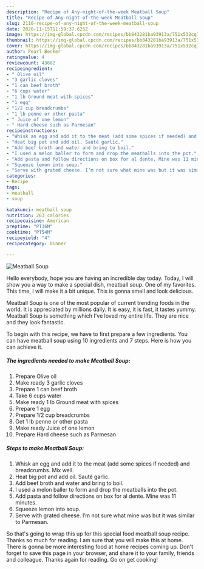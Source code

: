 ```yaml
---
description: "Recipe of Any-night-of-the-week Meatball Soup"
title: "Recipe of Any-night-of-the-week Meatball Soup"
slug: 2110-recipe-of-any-night-of-the-week-meatball-soup
date: 2020-11-15T11:59:37.625Z
image: https://img-global.cpcdn.com/recipes/bb843281ba93913a/751x532cq70/meatball-soup-recipe-main-photo.jpg
thumbnail: https://img-global.cpcdn.com/recipes/bb843281ba93913a/751x532cq70/meatball-soup-recipe-main-photo.jpg
cover: https://img-global.cpcdn.com/recipes/bb843281ba93913a/751x532cq70/meatball-soup-recipe-main-photo.jpg
author: Pearl Becker
ratingvalue: 4
reviewcount: 43682
recipeingredient:
- " Olive oil"
- "3 garlic cloves"
- "1 can beef broth"
- "6 cups water"
- "1 lb Ground meat with spices"
- "1 egg"
- "1/2 cup breadcrumbs"
- "1 lb penne or other pasta"
- " Juice of one lemon"
- " Hard cheese such as Parmesan"
recipeinstructions:
- "Whisk an egg and add it to the meat (add some spices if needed) and breadcrumbs. Mix well."
- "Heat big pot and add oil. Sauté garlic."
- "Add beef broth and water and bring to boil."
- "I used a melon baller to form and drop the meatballs into the pot."
- "Add pasta and follow directions on box for al dente. Mine was 11 minutes."
- "Squeeze lemon into soup."
- "Serve with grated cheese. I’m not sure what mine was but it was similar to Parmesan."
categories:
- Recipe
tags:
- meatball
- soup

katakunci: meatball soup 
nutrition: 263 calories
recipecuisine: American
preptime: "PT36M"
cooktime: "PT54M"
recipeyield: "4"
recipecategory: Dinner

---
```



![Meatball Soup](https://img-global.cpcdn.com/recipes/bb843281ba93913a/751x532cq70/meatball-soup-recipe-main-photo.jpg)

Hello everybody, hope you are having an incredible day today. Today, I will show you a way to make a special dish, meatball soup. One of my favorites. This time, I will make it a bit unique. This is gonna smell and look delicious.



Meatball Soup is one of the most popular of current trending foods in the world. It is appreciated by millions daily. It is easy, it is fast, it tastes yummy. Meatball Soup is something which I've loved my entire life. They are nice and they look fantastic.


To begin with this recipe, we have to first prepare a few ingredients. You can have meatball soup using 10 ingredients and 7 steps. Here is how you can achieve it.

<!--inarticleads1-->

##### The ingredients needed to make Meatball Soup:

1. Prepare  Olive oil
1. Make ready 3 garlic cloves
1. Prepare 1 can beef broth
1. Take 6 cups water
1. Make ready 1 lb Ground meat with spices
1. Prepare 1 egg
1. Prepare 1/2 cup breadcrumbs
1. Get 1 lb penne or other pasta
1. Make ready  Juice of one lemon
1. Prepare  Hard cheese such as Parmesan




<!--inarticleads2-->

##### Steps to make Meatball Soup:

1. Whisk an egg and add it to the meat (add some spices if needed) and breadcrumbs. Mix well.
1. Heat big pot and add oil. Sauté garlic.
1. Add beef broth and water and bring to boil.
1. I used a melon baller to form and drop the meatballs into the pot.
1. Add pasta and follow directions on box for al dente. Mine was 11 minutes.
1. Squeeze lemon into soup.
1. Serve with grated cheese. I’m not sure what mine was but it was similar to Parmesan.




So that's going to wrap this up for this special food meatball soup recipe. Thanks so much for reading. I am sure that you will make this at home. There is gonna be more interesting food at home recipes coming up. Don't forget to save this page in your browser, and share it to your family, friends and colleague. Thanks again for reading. Go on get cooking!
